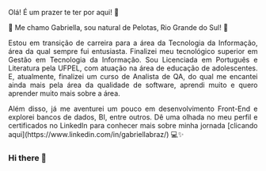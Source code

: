 <p align="justify">
Olá! É um prazer te ter por aqui! 🙂
</p>  

<p align="justify">
👋 Me chamo Gabriella, sou natural de Pelotas, Rio Grande do Sul! 🧉
</p>
<p align="justify">
Estou em transição de carreira para a área da Tecnologia da Informação, área da qual sempre fui entusiasta. Finalizei meu tecnológico superior em Gestão em Tecnologia da Informação. 
Sou Licenciada em Português e Literatura pela UFPEL, com atuação na área de educação de adolescentes. 
E, atualmente, finalizei um curso de Analista de QA, do qual me encantei ainda mais pela área da qualidade de software, aprendi muito e quero aprender muito mais sobre a área. 
</p>  

<p align="justify">
Além disso, já me aventurei um pouco em desenvolvimento Front-End e explorei bancos de dados, BI, entre outros. 
Dê uma olhada no meu perfil e certificados no LinkedIn para conhecer mais sobre minha jornada [clicando aqui](https://www.linkedin.com/in/gabriellabraz/) 💻✨
</p>

### Hi there 👋

<!--
**bibiellabraz/bibiellabraz** is a ✨ _special_ ✨ repository because its `README.md` (this file) appears on your GitHub profile.

Here are some ideas to get you started:

- 🔭 I’m currently working on ...
- 🌱 I’m currently learning ...
- 👯 I’m looking to collaborate on ...
- 🤔 I’m looking for help with ...
- 💬 Ask me about ...
- 📫 How to reach me: ...
- 😄 Pronouns: ...
- ⚡ Fun fact: ...
-->
